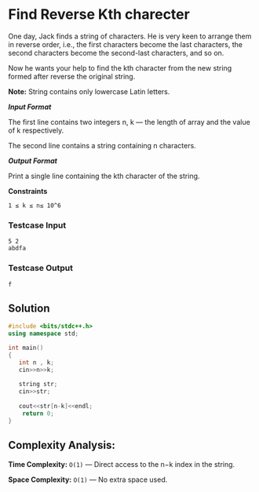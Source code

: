# Find Reverse Kth charecter
One day, Jack finds a string of characters. He is very keen to arrange them in reverse order, i.e., the first characters become the last characters, the second characters become the second-last characters, and so on.

Now he wants your help  to find the kth character from the new string formed after reverse the original string.

**Note:** String contains only lowercase Latin letters.

***Input Format***

The first line contains two integers n, k — the length of array and the value of k respectively.

The second line contains a string containing n characters.

***Output Format***

Print a single line containing the kth character of the string.

**Constraints**

```1 ≤ k ≤ n≤ 10^6```

### Testcase Input

```plaintext
5 2
abdfa
```
### Testcase Output
```plaintext
f
```

## Solution
```C++
#include <bits/stdc++.h> 
using namespace std;

int main()
{
   int n , k;
   cin>>n>>k;
   
   string str;
   cin>>str;
   
   cout<<str[n-k]<<endl;
    return 0;
}
```
## Complexity Analysis:

**Time Complexity:** ```O(1)``` — Direct access to the n−k index in the string.

**Space Complexity:** ```O(1)``` — No extra space used.